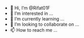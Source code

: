 - 👋 Hi, I’m @Rifat01F
- 👀 I’m interested in ...
- 🌱 I’m currently learning ...
- 💞️ I’m looking to collaborate on ...
- 📫 How to reach me ...

<!---
Rifat01F/Rifat01F is a ✨ special ✨ repository because its `README.md` (this file) appears on your GitHub profile.
You can click the Preview link to take a look at your changes.
--->
